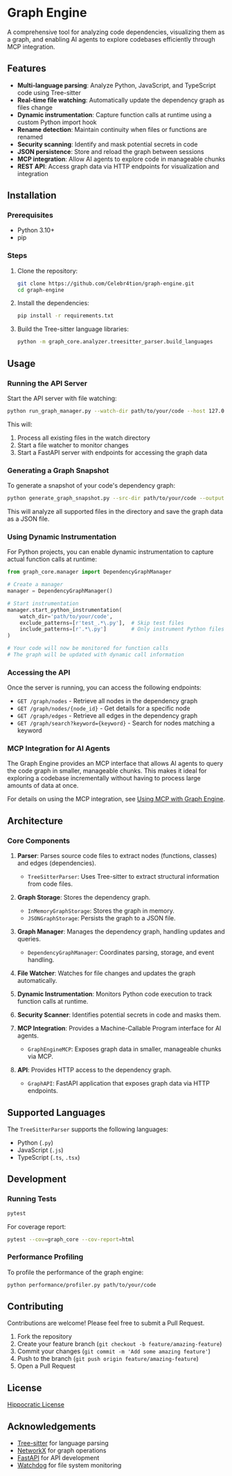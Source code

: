 # Graph Engine

A comprehensive tool for analyzing code dependencies, visualizing them as a graph, and enabling AI agents to explore codebases efficiently through MCP integration.

## Features

- **Multi-language parsing**: Analyze Python, JavaScript, and TypeScript code using Tree-sitter
- **Real-time file watching**: Automatically update the dependency graph as files change
- **Dynamic instrumentation**: Capture function calls at runtime using a custom Python import hook
- **Rename detection**: Maintain continuity when files or functions are renamed
- **Security scanning**: Identify and mask potential secrets in code
- **JSON persistence**: Store and reload the graph between sessions
- **MCP integration**: Allow AI agents to explore code in manageable chunks
- **REST API**: Access graph data via HTTP endpoints for visualization and integration

## Installation

### Prerequisites

- Python 3.10+ 
- pip

### Steps

1. Clone the repository:
   ```bash
   git clone https://github.com/Celebr4tion/graph-engine.git
   cd graph-engine
   ```

2. Install the dependencies:
   ```bash
   pip install -r requirements.txt
   ```

3. Build the Tree-sitter language libraries:
   ```bash
   python -m graph_core.analyzer.treesitter_parser.build_languages
   ```

## Usage

### Running the API Server

Start the API server with file watching:

```bash
python run_graph_manager.py --watch-dir path/to/your/code --host 127.0.0.1 --port 8000
```

This will:
1. Process all existing files in the watch directory
2. Start a file watcher to monitor changes
3. Start a FastAPI server with endpoints for accessing the graph data

### Generating a Graph Snapshot

To generate a snapshot of your code's dependency graph:

```bash
python generate_graph_snapshot.py --src-dir path/to/your/code --output graph_snapshot.json
```

This will analyze all supported files in the directory and save the graph data as a JSON file.

### Using Dynamic Instrumentation

For Python projects, you can enable dynamic instrumentation to capture actual function calls at runtime:

```python
from graph_core.manager import DependencyGraphManager

# Create a manager
manager = DependencyGraphManager()

# Start instrumentation
manager.start_python_instrumentation(
    watch_dir='path/to/your/code',
    exclude_patterns=[r'test_.*\.py'],  # Skip test files
    include_patterns=[r'.*\.py']        # Only instrument Python files
)

# Your code will now be monitored for function calls
# The graph will be updated with dynamic call information
```

### Accessing the API

Once the server is running, you can access the following endpoints:

- `GET /graph/nodes` - Retrieve all nodes in the dependency graph
- `GET /graph/nodes/{node_id}` - Get details for a specific node
- `GET /graph/edges` - Retrieve all edges in the dependency graph
- `GET /graph/search?keyword={keyword}` - Search for nodes matching a keyword

### MCP Integration for AI Agents

The Graph Engine provides an MCP interface that allows AI agents to query the code graph in smaller, manageable chunks. This makes it ideal for exploring a codebase incrementally without having to process large amounts of data at once.

For details on using the MCP integration, see [Using MCP with Graph Engine](docs/using_mcp.md).

## Architecture

### Core Components

1. **Parser**: Parses source code files to extract nodes (functions, classes) and edges (dependencies).
   - `TreeSitterParser`: Uses Tree-sitter to extract structural information from code files.

2. **Graph Storage**: Stores the dependency graph.
   - `InMemoryGraphStorage`: Stores the graph in memory.
   - `JSONGraphStorage`: Persists the graph to a JSON file.

3. **Graph Manager**: Manages the dependency graph, handling updates and queries.
   - `DependencyGraphManager`: Coordinates parsing, storage, and event handling.

4. **File Watcher**: Watches for file changes and updates the graph automatically.

5. **Dynamic Instrumentation**: Monitors Python code execution to track function calls at runtime.

6. **Security Scanner**: Identifies potential secrets in code and masks them.

7. **MCP Integration**: Provides a Machine-Callable Program interface for AI agents.
   - `GraphEngineMCP`: Exposes graph data in smaller, manageable chunks via MCP.

8. **API**: Provides HTTP access to the dependency graph.
   - `GraphAPI`: FastAPI application that exposes graph data via HTTP endpoints.

## Supported Languages

The `TreeSitterParser` supports the following languages:

- Python (`.py`)
- JavaScript (`.js`)
- TypeScript (`.ts`, `.tsx`)

## Development

### Running Tests

```bash
pytest
```

For coverage report:

```bash
pytest --cov=graph_core --cov-report=html
```

### Performance Profiling

To profile the performance of the graph engine:

```bash
python performance/profiler.py path/to/your/code
```

## Contributing

Contributions are welcome! Please feel free to submit a Pull Request.

1. Fork the repository
2. Create your feature branch (`git checkout -b feature/amazing-feature`)
3. Commit your changes (`git commit -m 'Add some amazing feature'`)
4. Push to the branch (`git push origin feature/amazing-feature`)
5. Open a Pull Request

## License

[Hippocratic License](LICENSE.md)

## Acknowledgements

- [Tree-sitter](https://tree-sitter.github.io/tree-sitter/) for language parsing
- [NetworkX](https://networkx.org/) for graph operations
- [FastAPI](https://fastapi.tiangolo.com/) for API development
- [Watchdog](https://pythonhosted.org/watchdog/) for file system monitoring